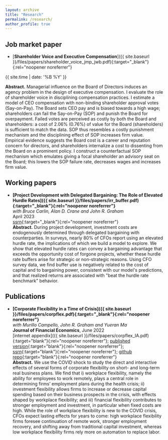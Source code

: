 ```yaml
---
layout: archive
title: "Research"
permalink: /research/
author_profile: true
---
```

## Job market paper
- [**Shareholder Voice and Executive Compensation**]({{ site.baseurl }}/files/papers/shareholder_voice_jmp_jwb.pdf){:target="_blank"}{:rel="noopener noreferrer"} <br/>
<!---Shareholder Voice and Executive Compensation <br/>-->
{{ site.time | date: '%B %Y' }} <br/>
<!---[ssrn](https://papers.ssrn.com/sol3/papers.cfm?abstract_id=4412436){:target="_blank"}{:rel="noopener noreferrer"} <br/>-->
**Abstract.** Managerial influence on the Board of Directors induces an agency problem in the design of executive compensation. I evaluate the role of shareholder voice in disciplining compensation practices. I estimate a model of CEO compensation with non-binding shareholder approval votes (Say-on-Pay). The Board sets CEO pay and is biased towards a high wage; shareholders can fail the Say-on-Pay (SOP) and punish the Board for overpayment. Failed votes are perceived as costly by both the Board and shareholders: a cost of 2.06% (0.76%) of value for the Board (shareholders) is sufficient to match the data. SOP thus resembles a costly punishment mechanism and the disciplining effect of SOP increases firm value. Empirical evidence suggests the Board cost is a career and reputation concern for directors, and shareholders internalize a cost to dissenting from the Board on a prominent policy. I construct a counterfactual SOP mechanism which emulates giving a focal shareholder an advisory seat on the Board; this lowers the SOP failure rate, decreases wages and increases firm value. 

## Working papers
- **[Project Development with Delegated Bargaining: The Role of Elevated Hurdle Rates]({{ site.baseurl }}/files/papers/irr_buffer.pdf){:target="_blank"}{:rel="noopener noreferrer"}** <br/>
_with Bruce Carlin, Alan D. Crane and John R. Graham_<br/>
April 2023 <br/>
[ssrn](https://papers.ssrn.com/sol3/papers.cfm?abstract_id=4412436){:target="_blank"}{:rel="noopener noreferrer"} <br/>
**Abstract.** During project development, investment costs are endogenously determined through delegated bargaining with counterparties. In surveys, nearly 80% of CFOs report using an elevated hurdle rate, the implications of which we build a model to explore. We show that elevated hurdle rates can convey a bargaining advantage that exceeds the opportunity cost of forgone projects, whether these hurdle rate buffers arise for strategic or non-strategic reasons. Using CFO survey data, we find buffer use is negatively related to the cost of capital and to bargaining power, consistent with our model's predictions, and that realized returns are associated with "beat the hurdle rate benchmark" behavior.


## Publications
- **[Corporate Flexibility in a Time of Crisis]({{ site.baseurl }}/files/papers/corpflex.pdf){:target="_blank"}{:rel="noopener noreferrer"}**<br/>
_with Murillo Campello, John R. Graham and Yueran Ma_<br/>
**Journal of Financial Economics**, June 2022<br/>
[internet appendix]({{ site.baseurl }}/files/papers/corpflex_IA.pdf){:target="blank"}{:rel="noopener noreferrer"}; [published version](https://www.sciencedirect.com/science/article/pii/S0304405X22000630){:target="blank"}{:rel="noopener noreferrer"}; [ssrn](https://papers.ssrn.com/sol3/papers.cfm?abstract_id=3778789){:target="blank"}{:rel="noopener noreferrer"}; [github repo](https://github.com/jwb4335/corporate_flexibility){:target="blank"}{:rel="noopener noreferrer"}<br/>
**Abstract.** We use the COVID shock to study the direct and interactive effects of several forms of corporate flexibility on short- and long-term real business plans. We find that i) workplace flexibility, namely the ability for employees to work remotely, plays a central role in determining firms’ employment plans during the health crisis; ii) investment flexibility allows firms to increase or decrease capital spending based on their business prospects in the crisis, with effects shaped by workplace flexibility; and iii) financial flexibility contributes to stronger employment and investment, in particular when fixed costs are high.  While the role of workplace flexibility is new to the COVID crisis, CFOs expect lasting effects for years to come:  high workplace flexibility firms foresee continuation of remote work, stronger employment recovery, and shifting away from traditional capital investment, whereas low workplace flexibility firms rely more on automation to replace labor.


